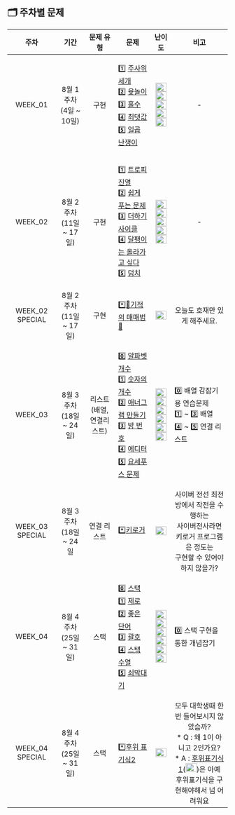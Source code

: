  ## 🗂️ 주차별 문제

| 주차 | 기간 | 문제 유형 | 문제 | 난이도 | 비고 |
|:---:|:---:|:---:|:---:|:---:|:---:|
| WEEK_01 | 8월 1주차 <br> (4일 ~ 10일) | 구현 | <p align=left> 1️⃣ [주사위 세개](https://www.acmicpc.net/problem/2480) <br>  2️⃣ [윷놀이](https://www.acmicpc.net/problem/2490) <br> 3️⃣ [홀수](https://www.acmicpc.net/problem/2576) <br> 4️⃣ [최댓값](https://www.acmicpc.net/problem/2562)  <br> 5️⃣ [일곱 난쟁이](https://www.acmicpc.net/problem/2309) </p> | <p> <img height="20px" width="25px" src="https://static.solved.ac/tier_small/2.svg"/> <br>   <img height="20px" width="25px" src="https://static.solved.ac/tier_small/3.svg"/> <br>   <img height="20px" width="25px" src="https://static.solved.ac/tier_small/3.svg"/> <br>   <img height="20px" width="25px" src="https://static.solved.ac/tier_small/3.svg"/> <br>   <img height="20px" width="25px" src="https://static.solved.ac/tier_small/5.svg"/> </p> | - |
| WEEK_02 | 8월 2주차 <br> (11일 ~ 17일) | 구현 | <p align=left> 1️⃣ [트로피 진열](https://www.acmicpc.net/problem/1668) <br>  2️⃣ [쉽게 푸는 문제](https://www.acmicpc.net/problem/1292) <br> 3️⃣ [더하기 사이클](https://www.acmicpc.net/problem/1110) <br> 4️⃣ [달팽이는 올라가고 싶다](https://www.acmicpc.net/problem/2869)  <br> 5️⃣ [덩치](https://www.acmicpc.net/problem/7568) <br>  </p> | <p> <img height="20px" width="25px" src="https://static.solved.ac/tier_small/4.svg"/> <br>   <img height="20px" width="25px" src="https://static.solved.ac/tier_small/5.svg"/> <br>   <img height="20px" width="25px" src="https://static.solved.ac/tier_small/5.svg"/> <br>   <img height="20px" width="25px" src="https://static.solved.ac/tier_small/5.svg"/> <br>   <img height="20px" width="25px" src="https://static.solved.ac/tier_small/6.svg"/> </p> | - |
| WEEK_02 SPECIAL | 8월 2주차 <br> (11일 ~ 17일) | 구현 | <p align=left> *️⃣[🐜기적의 매매법🐜](https://www.acmicpc.net/problem/20546) </p> |  <img height="20px" width="25px" src="https://static.solved.ac/tier_small/6.svg"/> | 오늘도 호재만 있게 해주세요. |
| WEEK_03 | 8월 3주차<br>(18일 ~ 24일) | 리스트 <br> (배열, 연결리스트) | <p align=left> 0️⃣ [알파벳 개수](https://www.acmicpc.net/problem/10808) <br> 1️⃣ [숫자의 개수](https://www.acmicpc.net/problem/2577) <br>  2️⃣ [애너그램 만들기](https://www.acmicpc.net/problem/1919) <br> 3️⃣ [방 번호](https://www.acmicpc.net/problem/1475) <br> 4️⃣ [에디터](https://www.acmicpc.net/problem/1406)  <br> 5️⃣ [요세푸스 문제](https://www.acmicpc.net/problem/1158) </p> | <p> <img height="20px" width="25px" src="https://static.solved.ac/tier_small/2.svg"/> <br>   <img height="20px" width="25px" src="https://static.solved.ac/tier_small/4.svg"/> <br>   <img height="20px" width="25px" src="https://static.solved.ac/tier_small/4.svg"/> <br>   <img height="20px" width="25px" src="https://static.solved.ac/tier_small/6.svg"/> <br>   <img height="20px" width="25px" src="https://static.solved.ac/tier_small/9.svg"/> <br> <img height="20px" width="25px" src="https://static.solved.ac/tier_small/7.svg"/> </p> | <p align=left> 0️⃣ 배열 감잡기용 연습문제 <br> 1️⃣ ~ 3️⃣ 배열 <br> 4️⃣ ~ 5️⃣ 연결 리스트 </p>|
| WEEK_03 SPECIAL | 8월 3주차<br>(18일 ~ 24일 | 연결 리스트 | <p align=left> *️⃣[키로거](https://www.acmicpc.net/problem/5397) </p> |  <img height="20px" width="25px" src="https://static.solved.ac/tier_small/9.svg"/> | 사이버 전선 최전방에서 작전을 수행하는 <br> 사이버전사라면 키로거 프로그램은 정도는 <br> 구현할 수 있어야하지 않을가? |
| WEEK_04 | 8월 4주차<br>(25일 ~ 31일) | 스택 | <p align=left> 0️⃣ [스택](https://www.acmicpc.net/problem/10828) <br>  1️⃣ [제로](https://www.acmicpc.net/problem/10773) <br> 2️⃣ [좋은 단어](https://www.acmicpc.net/problem/3986) <br> 3️⃣ [괄호](https://www.acmicpc.net/problem/9012) <br> 4️⃣ [스택 수열](https://www.acmicpc.net/problem/1874)  <br> 5️⃣ [쇠막대기](https://www.acmicpc.net/problem/10799) </p> | <p> <img height="20px" width="25px" src="https://static.solved.ac/tier_small/7.svg"/> <br> <img height="20px" width="25px" src="https://static.solved.ac/tier_small/7.svg"/> <br>  <img height="20px" width="25px" src="https://static.solved.ac/tier_small/7.svg"/> <br>   <img height="20px" width="25px" src="https://static.solved.ac/tier_small/7.svg"/> <br>   <img height="20px" width="25px" src="https://static.solved.ac/tier_small/9.svg"/> <br> <img height="20px" width="25px" src="https://static.solved.ac/tier_small/9.svg"/> </p> | <p align=left> 0️⃣ 스택 구현을 통한 개념잡기  |
| WEEK_04 SPECIAL | 8월 4주차<br>(25일 ~ 31일) | 스택 | <p align=left> *️⃣[후위 표기식2](https://www.acmicpc.net/problem/1935) </p> |  <img height="20px" width="25px" src="https://static.solved.ac/tier_small/9.svg"/> | 모두 대학생때 한번 들어보시지 않았슴까?<br> * Q : 왜 1이 아니고 2인가요? <br> * A : [후위표기식1](https://www.acmicpc.net/problem/1918)(<img height="20px" width="25px" src="https://static.solved.ac/tier_small/14.svg"/>)은 아예<br> 후위표기식을 구현해야해서 넘 어려워요 |


